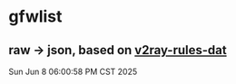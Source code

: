 # gfwlist
## raw -> json, based on [v2ray-rules-dat](https://github.com/Loyalsoldier/v2ray-rules-dat)
Sun Jun  8 06:00:58 PM CST 2025

